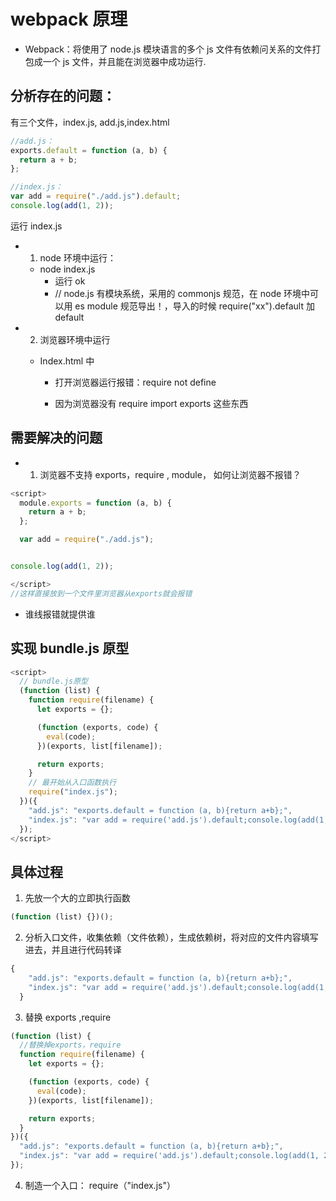 # webpack 原理

- Webpack：将使用了 node.js 模块语言的多个 js 文件有依赖问关系的文件打包成一个 js 文件，并且能在浏览器中成功运行.

## 分析存在的问题：

有三个文件，index.js, add.js,index.html

```js
//add.js：
exports.default = function (a, b) {
  return a + b;
};
```

```js
//index.js：
var add = require("./add.js").default;
console.log(add(1, 2));
```

运行 index.js

- 1. node 环境中运行：
  - node index.js
    - 运行 ok
    - // node.js 有模块系统，采用的 commonjs 规范，在 node 环境中可以用 es module 规范导出！，导入的时候 require("xx").default 加 default
- 2. 浏览器环境中运行

  - Index.html 中

    <script src="./src/index.js"></script>

    - 打开浏览器运行报错：require not define

    - 因为浏览器没有 require import exports 这些东西

## 需要解决的问题

- 1. 浏览器不支持 exports，require , module， 如何让浏览器不报错？

```js
<script>
  module.exports = function (a, b) {
    return a + b;
  };

  var add = require("./add.js");


console.log(add(1, 2));

</script>
//这样直接放到一个文件里浏览器从exports就会报错
```

- 谁线报错就提供谁

## 实现 bundle.js 原型

```js
<script>
  // bundle.js原型
  (function (list) {
    function require(filename) {
      let exports = {};

      (function (exports, code) {
        eval(code);
      })(exports, list[filename]);

      return exports;
    }
    // 最开始从入口函数执行
    require("index.js");
  })({
    "add.js": "exports.default = function (a, b){return a+b};",
    "index.js": "var add = require('add.js').default;console.log(add(1, 2));",
  });
</script>
```

## 具体过程

1. 先放一个大的立即执行函数

```js
(function (list) {})();
```

2. 分析入口文件，收集依赖（文件依赖），生成依赖树，将对应的文件内容填写进去，并且进行代码转译

```js
{
    "add.js": "exports.default = function (a, b){return a+b};",
    "index.js": "var add = require('add.js').default;console.log(add(1, 2));",
  }
```

3. 替换 exports ,require

```js
(function (list) {
  //替换掉exports，require
  function require(filename) {
    let exports = {};

    (function (exports, code) {
      eval(code);
    })(exports, list[filename]);

    return exports;
  }
})({
  "add.js": "exports.default = function (a, b){return a+b};",
  "index.js": "var add = require('add.js').default;console.log(add(1, 2));",
});
```

4. 制造一个入口： require（"index.js"）



